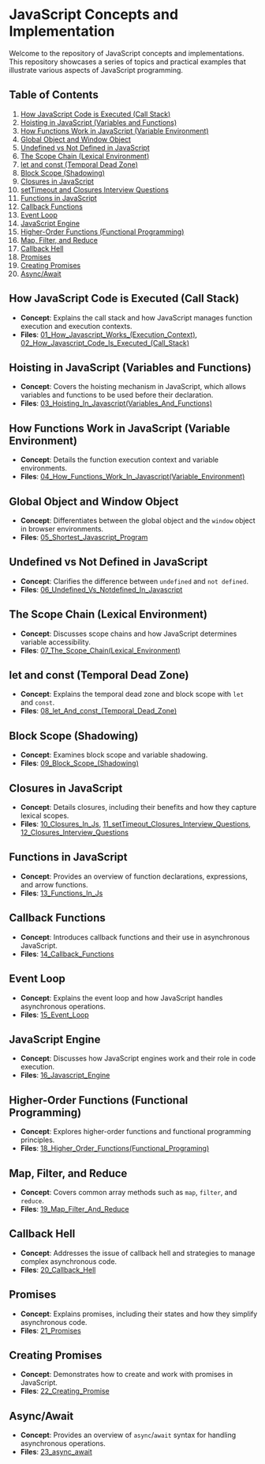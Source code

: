 # JavaScript Concepts and Implementation

Welcome to the repository of JavaScript concepts and implementations. This repository showcases a series of topics and practical examples that illustrate various aspects of JavaScript programming.

## Table of Contents

1. [How JavaScript Code is Executed (Call Stack)](#how-javascript-code-is-executed-call-stack)
2. [Hoisting in JavaScript (Variables and Functions)](#hoisting-in-javascript-variables-and-functions)
3. [How Functions Work in JavaScript (Variable Environment)](#how-functions-work-in-javascript-variable-environment)
4. [Global Object and Window Object](#global-object-and-window-object)
5. [Undefined vs Not Defined in JavaScript](#undefined-vs-not-defined-in-javascript)
6. [The Scope Chain (Lexical Environment)](#the-scope-chain-lexical-environment)
7. [let and const (Temporal Dead Zone)](#let-and-const-temporal-dead-zone)
8. [Block Scope (Shadowing)](#block-scope-shadowing)
9. [Closures in JavaScript](#closures-in-javascript)
10. [setTimeout and Closures Interview Questions](#settimeout-and-closures-interview-questions)
11. [Functions in JavaScript](#functions-in-javascript)
12. [Callback Functions](#callback-functions)
13. [Event Loop](#event-loop)
14. [JavaScript Engine](#javascript-engine)
15. [Higher-Order Functions (Functional Programming)](#higher-order-functions-functional-programming)
16. [Map, Filter, and Reduce](#map-filter-and-reduce)
17. [Callback Hell](#callback-hell)
18. [Promises](#promises)
19. [Creating Promises](#creating-promises)
20. [Async/Await](#asyncawait)

## How JavaScript Code is Executed (Call Stack)

- **Concept**: Explains the call stack and how JavaScript manages function execution and execution contexts.
- **Files**: [01_How_Javascript_Works_(Execution_Context)](01_How_Javascript_Works_(Execution_Context)), [02_How_Javascript_Code_Is_Executed_(Call_Stack)](02_How_Javascript_Code_Is_Executed_(Call_Stack))

## Hoisting in JavaScript (Variables and Functions)

- **Concept**: Covers the hoisting mechanism in JavaScript, which allows variables and functions to be used before their declaration.
- **Files**: [03_Hoisting_In_Javascript(Variables_And_Functions)](03_Hoisting_In_Javascript(Variables_And_Functions))

## How Functions Work in JavaScript (Variable Environment)

- **Concept**: Details the function execution context and variable environments.
- **Files**: [04_How_Functions_Work_In_Javascript(Variable_Environment)](04_How_Functions_Work_In_Javascript(Variable_Environment))

## Global Object and Window Object

- **Concept**: Differentiates between the global object and the `window` object in browser environments.
- **Files**: [05_Shortest_Javascript_Program](05_Shortest_Javascript_Program)

## Undefined vs Not Defined in JavaScript

- **Concept**: Clarifies the difference between `undefined` and `not defined`.
- **Files**: [06_Undefined_Vs_Notdefined_In_Javascript](06_Undefined_Vs_Notdefined_In_Javascript)

## The Scope Chain (Lexical Environment)

- **Concept**: Discusses scope chains and how JavaScript determines variable accessibility.
- **Files**: [07_The_Scope_Chain(Lexical_Environment)](07_The_Scope_Chain(Lexical_Environment))

## let and const (Temporal Dead Zone)

- **Concept**: Explains the temporal dead zone and block scope with `let` and `const`.
- **Files**: [08_let_And_const_(Temporal_Dead_Zone)](08_let_And_const_(Temporal_Dead_Zone))

## Block Scope (Shadowing)

- **Concept**: Examines block scope and variable shadowing.
- **Files**: [09_Block_Scope_(Shadowing)](09_Block_Scope_(Shadowing))

## Closures in JavaScript

- **Concept**: Details closures, including their benefits and how they capture lexical scopes.
- **Files**: [10_Closures_In_Js](10_Closures_In_Js), [11_setTimeout_Closures_Interview_Questions](11_setTimeout_Closures_Interview_Questions), [12_Closures_Interview_Questions](12_Closures_Interview_Questions)

## Functions in JavaScript

- **Concept**: Provides an overview of function declarations, expressions, and arrow functions.
- **Files**: [13_Functions_In_Js](13_Functions_In_Js)

## Callback Functions

- **Concept**: Introduces callback functions and their use in asynchronous JavaScript.
- **Files**: [14_Callback_Functions](14_Callback_Functions)

## Event Loop

- **Concept**: Explains the event loop and how JavaScript handles asynchronous operations.
- **Files**: [15_Event_Loop](15_Event_Loop)

## JavaScript Engine

- **Concept**: Discusses how JavaScript engines work and their role in code execution.
- **Files**: [16_Javascript_Engine](16_Javascript_Engine)

## Higher-Order Functions (Functional Programming)

- **Concept**: Explores higher-order functions and functional programming principles.
- **Files**: [18_Higher_Order_Functions(Functional_Programing)](18_Higher_Order_Functions(Functional_Programing))

## Map, Filter, and Reduce

- **Concept**: Covers common array methods such as `map`, `filter`, and `reduce`.
- **Files**: [19_Map_Filter_And_Reduce](19_Map_Filter_And_Reduce)

## Callback Hell

- **Concept**: Addresses the issue of callback hell and strategies to manage complex asynchronous code.
- **Files**: [20_Callback_Hell](20_Callback_Hell)

## Promises

- **Concept**: Explains promises, including their states and how they simplify asynchronous code.
- **Files**: [21_Promises](21_Promises)

## Creating Promises

- **Concept**: Demonstrates how to create and work with promises in JavaScript.
- **Files**: [22_Creating_Promise](22_Creating_Promise)

## Async/Await

- **Concept**: Provides an overview of `async`/`await` syntax for handling asynchronous operations.
- **Files**: [23_async_await](23_async_await)
